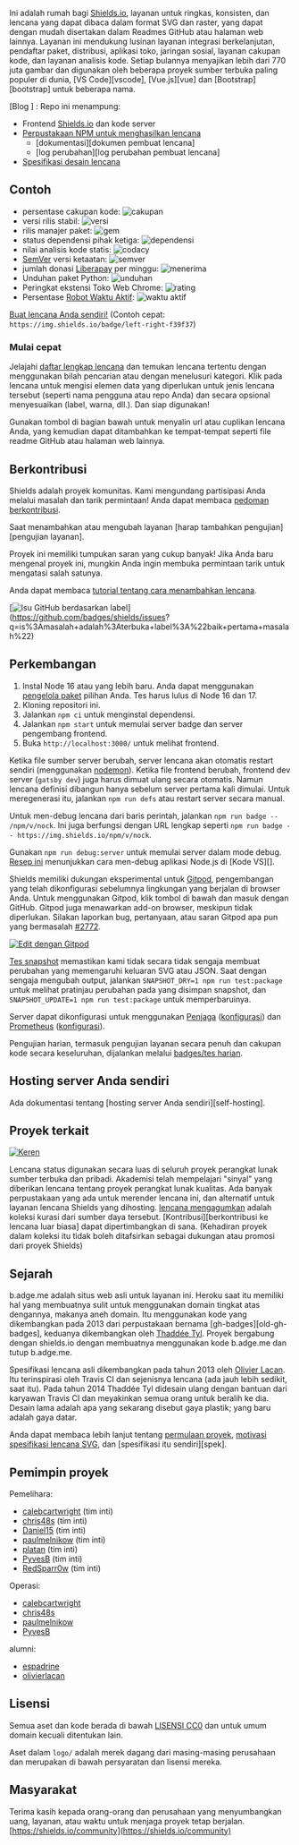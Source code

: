 
Ini adalah rumah bagi [Shields.io][shields.io], layanan untuk ringkas, konsisten,
dan lencana yang dapat dibaca dalam format SVG dan raster, yang dapat dengan mudah disertakan dalam
Readmes GitHub atau halaman web lainnya. Layanan ini mendukung lusinan
layanan integrasi berkelanjutan, pendaftar paket, distribusi, aplikasi
toko, jaringan sosial, layanan cakupan kode, dan layanan analisis kode.
Setiap bulannya menyajikan lebih dari 770 juta gambar dan digunakan oleh beberapa
proyek sumber terbuka paling populer di dunia, [VS Code][vscode], [Vue.js][vue]
dan [Bootstrap][bootstrap] untuk beberapa nama.

[instagram]: https://github.com/Microsoft/vscode
[situs web]: https://github.com/vuejs/vue
[youtube]: https://github.com/twbs/bootstrap
[Blog ] :
Repo ini menampung:

- Frontend [Shields.io][shields.io] dan kode server
- [Perpustakaan NPM untuk menghasilkan lencana][pembuat lencana]
  - [dokumentasi][dokumen pembuat lencana]
  - [log perubahan][log perubahan pembuat lencana]
- [Spesifikasi desain lencana][spesifikasi lencana]

[shields.io]: https://shields.io/
[pembuat lencana]: https://www.npmjs.com/package/badge-maker
[spesifikasi lencana]: https://github.com/badges/shields/tree/master/spec
[badge-maker-docs]: https://github.com/badges/shields/tree/master/badge-maker/README.md
[badge-maker-changelog]: https://github.com/badges/shields/tree/master/badge-maker/CHANGELOG.md

## Contoh

- persentase cakupan kode: ![cakupan](https://img.shields.io/badge/coverage-80%25-yellowgreen)
- versi rilis stabil: ![versi](https://img.shields.io/badge/version-1.2.3-blue)
- rilis manajer paket: ![gem](https://img.shields.io/badge/gem-2.2.0-blue)
- status dependensi pihak ketiga: ![dependensi](https://img.shields.io/badge/dependencies-out%20of%20date-orange)
- nilai analisis kode statis: ![codacy](https://img.shields.io/badge/codacy-B-green)
- [SemVer](https://semver.org/) versi ketaatan: ![semver](https://img.shields.io/badge/semver-2.0.0-blue)
- jumlah donasi [Liberapay](https://liberapay.com/) per minggu: ![menerima](https://img.shields.io/badge/receives-2.00%20USD%2Fweek-yellow)
- Unduhan paket Python: ![unduhan](https://img.shields.io/badge/downloads-13k%2Fmonth-brightgreen)
- Peringkat ekstensi Toko Web Chrome: ![rating](https://img.shields.io/badge/rating-★★★★☆-brightgreen)
- Persentase [Robot Waktu Aktif](https://uptimerobot.com): ![waktu aktif](https://img.shields.io/badge/uptime-100%25-brightgreen)

[Buat lencana Anda sendiri!][lencana khusus]
(Contoh cepat: `https://img.shields.io/badge/left-right-f39f37`)

[lencana khusus]: ​​https://shields.io/#your-badge

### Mulai cepat

Jelajahi [daftar lengkap lencana][shields.io] dan temukan lencana tertentu dengan menggunakan bilah pencarian atau dengan menelusuri kategori. Klik pada lencana untuk mengisi elemen data yang diperlukan untuk jenis lencana tersebut (seperti nama pengguna atau repo Anda) dan secara opsional menyesuaikan (label, warna, dll.). Dan siap digunakan!

Gunakan tombol di bagian bawah untuk menyalin url atau cuplikan lencana Anda, yang kemudian dapat ditambahkan ke tempat-tempat seperti file readme GitHub atau halaman web lainnya.

## Berkontribusi

Shields adalah proyek komunitas. Kami mengundang partisipasi Anda melalui masalah
dan tarik permintaan! Anda dapat membaca [pedoman berkontribusi][berkontribusi].

Saat menambahkan atau mengubah layanan [harap tambahkan pengujian][pengujian layanan].

Proyek ini memiliki tumpukan saran yang cukup banyak! Jika Anda baru mengenal proyek ini,
mungkin Anda ingin membuka permintaan tarik untuk mengatasi salah satunya.

Anda dapat membaca [tutorial tentang cara menambahkan lencana][tutorial].

[![Isu GitHub berdasarkan label](https://img.shields.io/github/issues/badges/shields/good%20first%20issue)](https://github.com/badges/shields/issues? q=is%3Amasalah+adalah%3Aterbuka+label%3A%22baik+pertama+masalah%22)

[service-tests]: https://github.com/badges/shields/blob/master/doc/service-tests.md
[tutorial]: https://github.com/badges/shields/blob/master/doc/TUTORIAL.md
[berkontribusi]: https://github.com/badges/shields/blob/master/CONTRIBUTING.md

## Perkembangan

1. Instal Node 16 atau yang lebih baru. Anda dapat menggunakan [pengelola paket][] pilihan Anda.
   Tes harus lulus di Node 16 dan 17.
2. Kloning repositori ini.
3. Jalankan `npm ci` untuk menginstal dependensi.
4. Jalankan `npm start` untuk memulai server badge dan server pengembang frontend.
5. Buka `http://localhost:3000/` untuk melihat frontend.

Ketika file sumber server berubah, server lencana akan otomatis restart
sendiri (menggunakan [nodemon][]). Ketika file frontend berubah, frontend dev
server (`gatsby dev`) juga harus dimuat ulang secara otomatis. Namun lencana
definisi dibangun hanya sebelum server pertama kali dimulai. Untuk meregenerasi itu,
jalankan `npm run defs` atau restart server secara manual.

Untuk men-debug lencana dari baris perintah, jalankan `npm run badge -- /npm/v/nock`.
Ini juga berfungsi dengan URL lengkap seperti
`npm run badge -- https://img.shields.io/npm/v/nock`.

Gunakan `npm run debug:server` untuk memulai server dalam mode debug.
[Resep ini][debug nodemon] menunjukkan cara men-debug aplikasi Node.js di [Kode VS][].

Shields memiliki dukungan eksperimental untuk [Gitpod][gitpod], pengembangan yang telah dikonfigurasi sebelumnya
lingkungan yang berjalan di browser Anda. Untuk menggunakan Gitpod, klik tombol di bawah dan
masuk dengan GitHub. Gitpod juga menawarkan add-on browser, meskipun tidak diperlukan.
Silakan laporkan bug, pertanyaan, atau saran Gitpod apa pun yang bermasalah
[#2772](https://github.com/badges/shields/issues/2772).

[![Edit dengan Gitpod](https://gitpod.io/button/open-in-gitpod.svg)](https://gitpod.io/#https://github.com/badges/shields)

[Tes snapshot][] memastikan kami tidak secara tidak sengaja membuat perubahan yang memengaruhi
keluaran SVG atau JSON. Saat dengan sengaja mengubah output, jalankan
`SNAPSHOT_DRY=1 npm run test:package` untuk melihat pratinjau perubahan pada yang disimpan
snapshot, dan `SNAPSHOT_UPDATE=1 npm run test:package` untuk memperbaruinya.

Server dapat dikonfigurasi untuk menggunakan [Penjaga][] ([konfigurasi][konfigurasi penjaga]) dan [Prometheus][] ([konfigurasi][konfigurasi prometheus]).

Pengujian harian, termasuk pengujian layanan secara penuh dan cakupan kode secara keseluruhan, dijalankan melalui [badges/tes harian][tes harian].

[pengelola paket]: https://nodejs.org/en/download/package-manager/
[gitpod]: https://www.gitpod.io/
[tes snapshot]: https://glebbahmutov.com/blog/snapshot-testing/
[prometheus]: https://prometheus.io/
[konfigurasi prometheus]: https://github.com/badges/shields/blob/master/doc/self-hosting.md#prometheus
[penjaga]: https://sentry.io/
[konfigurasi penjaga]: https://github.com/badges/shields/blob/master/doc/self-hosting.md#sentry
[tes harian]: https://github.com/badges/daily-tests
[nodemon]: https://nodemon.io/
[debug nodemon]: https://github.com/Microsoft/vscode-recipes/tree/master/nodemon
[vs kode]: https://code.visualstudio.com/

## Hosting server Anda sendiri

Ada dokumentasi tentang [hosting server Anda sendiri][self-hosting].

[hosting sendiri]: https://github.com/badges/shields/blob/master/doc/self-hosting.md

## Proyek terkait

[![Keren](https://awesome.re/badge.svg)](https://awesome.re)

Lencana status digunakan secara luas di seluruh proyek perangkat lunak sumber terbuka dan pribadi.
Akademisi telah mempelajari "sinyal" yang diberikan lencana tentang proyek perangkat lunak
kualitas. Ada banyak perpustakaan yang ada untuk merender lencana ini, dan
alternatif untuk layanan lencana Shields yang dihosting. [lencana mengagumkan][] adalah
koleksi kurasi dari sumber daya tersebut.
[Kontribusi][berkontribusi ke lencana luar biasa] dapat dipertimbangkan di sana.
(Kehadiran proyek dalam koleksi itu tidak boleh ditafsirkan sebagai dukungan atau promosi dari proyek Shields)

[lencana mengagumkan]: https://github.com/badges/awesome-badges
[berkontribusi pada lencana mengagumkan]: https://github.com/badges/awesome-badges/blob/main/CONTRIBUTING.md

## Sejarah

b.adge.me adalah situs web asli untuk layanan ini. Heroku saat itu memiliki
hal yang membuatnya sulit untuk menggunakan domain tingkat atas dengannya, makanya aneh
domain. Itu menggunakan kode yang dikembangkan pada 2013 dari perpustakaan bernama
[gh-badges][old-gh-badges], keduanya dikembangkan oleh [Thaddée Tyl][espadrine].
Proyek bergabung dengan shields.io dengan membuatnya menggunakan kode b.adge.me
dan tutup b.adge.me.

Spesifikasi lencana asli dikembangkan pada tahun 2013 oleh
[Olivier Lacan][olivierlacan]. Itu terinspirasi oleh Travis CI dan sejenisnya
lencana (ada jauh lebih sedikit, saat itu). Pada tahun 2014 Thaddée Tyl didesain ulang
dengan bantuan dari karyawan Travis CI dan meyakinkan semua orang untuk beralih ke
dia. Desain lama adalah apa yang sekarang disebut gaya plastik; yang baru
adalah gaya datar.

Anda dapat membaca lebih lanjut tentang [permulaan proyek][utas],
[motivasi spesifikasi lencana SVG][motivasi], dan
[spesifikasi itu sendiri][spek].

[olivierlacan]: https://github.com/olivierlacan
[espadrine]: https://github.com/espadrine
[lencana-gh-lama]: https://github.com/badges/gh-badges
[motivasi]: https://github.com/badges/shields/blob/master/spec/motivation.md
[spec]: https://github.com/badges/shields/blob/master/spec/SPECIFICATION.md
[utas]: https://github.com/h5bp/lazyweb-requests/issues/150

## Pemimpin proyek

Pemelihara:

- [calebcartwright](https://github.com/calebcartwright) (tim inti)
- [chris48s](https://github.com/chris48s) (tim inti)
- [Daniel15](https://github.com/Daniel15) (tim inti)
- [paulmelnikow](https://github.com/paulmelnikow) (tim inti)
- [platan](https://github.com/platan) (tim inti)
- [PyvesB](https://github.com/PyvesB) (tim inti)
- [RedSparr0w](https://github.com/RedSparr0w) (tim inti)

Operasi:

- [calebcartwright](https://github.com/calebcartwright)
- [chris48s](https://github.com/chris48s)
- [paulmelnikow](https://github.com/paulmelnikow)
- [PyvesB](https://github.com/PyvesB)

alumni:

- [espadrine](https://github.com/espadrine)
- [olivierlacan](https://github.com/olivierlacan)

## Lisensi

Semua aset dan kode berada di bawah [LISENSI CC0](LISENSI) dan untuk umum
domain kecuali ditentukan lain.

Aset dalam `logo/` adalah merek dagang dari masing-masing perusahaan dan merupakan
di bawah persyaratan dan lisensi mereka.

## Masyarakat

Terima kasih kepada orang-orang dan perusahaan yang menyumbangkan uang, layanan, atau waktu untuk menjaga proyek tetap berjalan. [https://shields.io/community](https://shields.io/community)
